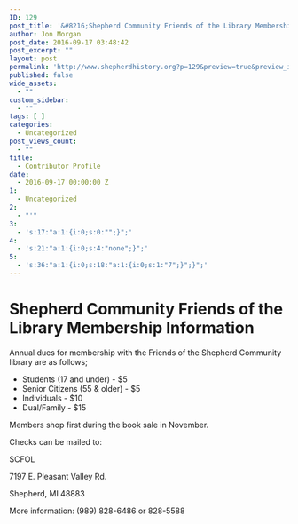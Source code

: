 ```yaml
---
ID: 129
post_title: '&#8216;Shepherd Community Friends of the Library Membership Information'
author: Jon Morgan
post_date: 2016-09-17 03:48:42
post_excerpt: ""
layout: post
permalink: 'http://www.shepherdhistory.org?p=129&preview=true&preview_id=129'
published: false
wide_assets:
  - ""
custom_sidebar:
  - ""
tags: [ ]
categories:
  - Uncategorized
post_views_count:
  - ""
title:
  - Contributor Profile
date:
  - 2016-09-17 00:00:00 Z
1:
  - Uncategorized
2:
  - "'"
3:
  - 's:17:"a:1:{i:0;s:0:"";}";'
4:
  - 's:21:"a:1:{i:0;s:4:"none";}";'
5:
  - 's:36:"a:1:{i:0;s:18:"a:1:{i:0;s:1:"7";}";}";'
---
```

<h1 class="c2 c3">Shepherd Community Friends of the Library Membership Information</h1>

Annual dues for membership with the Friends of the Shepherd Community library are as follows;</p>

<ul class="c4 lst-kix_x5kjw5xun6d5-0 start"><li class="c0">Students (17 and under) - $5</li><li class="c0">Senior Citizens (55 &amp; older) - $5</li><li class="c0">Individuals - $10</li><li class="c0">Dual/Family - $15</li></ul>

Members shop first during the book sale in November.

Checks can be mailed to:

SCFOL

7197 E. Pleasant Valley Rd.

Shepherd, MI 48883

More information: (989) 828-6486 or 828-5588